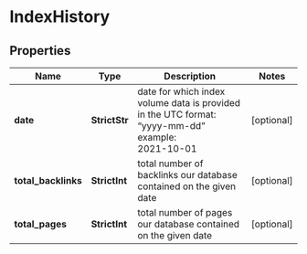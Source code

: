 # IndexHistory


## Properties

| Name | Type | Description | Notes |
|------------ | ------------- | ------------- | -------------|
**date** | **StrictStr** | date for which index volume data is provided<br>in the UTC format: “yyyy-mm-dd”<br>example:<br>2021-10-01 |[optional]|
**total_backlinks** | **StrictInt** | total number of backlinks our database contained on the given date |[optional]|
**total_pages** | **StrictInt** | total number of pages our database contained on the given date |[optional]|